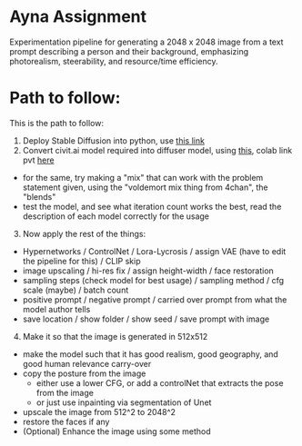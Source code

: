 # Ayna Assignment

</hr>

Experimentation pipeline for generating a 2048 x 2048 image from a text prompt describing a person and their background, emphasizing photorealism, steerability, and resource/time efficiency.


# Path to follow:

This is the path to follow:

1. Deploy Stable Diffusion into python, use [this link](https://medium.com/@natsunoyuki/using-civitai-models-with-diffusers-package-45e0c475a67e)
2. Convert civit.ai model required into diffuser model, using [this](https://github.com/huggingface/diffusers/blob/main/scripts/convert_original_stable_diffusion_to_diffusers.py), colab link pvt [here](https://colab.research.google.com/drive/1f8S3fCM9iDL7sk2Ny6gdvEiMs9-oO523#scrollTo=3NnPOMAqAABv)
  - for the same, try making a "mix" that can work with the problem statement given, using the "voldemort mix thing from 4chan", the "blends"
  - test the model, and see what iteration count works the best, read the description of each model correctly for the usage
3. Now apply the rest of the things:
  - Hypernetworks / ControlNet / Lora-Lycrosis / assign VAE (have to edit the pipeline for this) / CLIP skip
  - image upscaling / hi-res fix / assign height-width / face restoration
  - sampling steps (check model for best usage) / sampling method / cfg scale (maybe) / batch count
  - positive prompt / negative prompt / carried over prompt from what the model author tells
  - save location / show folder / show seed / save prompt with image
4. Make it so that the image is generated in 512x512
  - make the model such that it has good realism, good geography, and good human relevance carry-over
  - copy the posture from the image
    - either use a lower CFG, or add a controlNet that extracts the pose from the image
    - or just use inpainting via segmentation of Unet
  - upscale the image from 512^2 to 2048^2
  - restore the faces if any
  - (Optional) Enhance the image using some method
